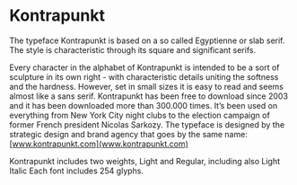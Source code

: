 # Kontrapunkt

The typeface Kontrapunkt is based on a so called Egyptienne or slab serif. The style is characteristic through its square and significant serifs.

Every character in the alphabet of Kontrapunkt is intended to be a sort of sculpture in its own right - with characteristic details uniting the softness and the hardness. However, set in small sizes it is easy to read and seems almost like a sans serif.
Kontrapunkt has been free to download since 2003 and it has been downloaded more than 300.000 times. It’s been used on everything from New York City night clubs to the election campaign of former French president Nicolas Sarkozy. The typeface is designed by the strategic design and brand agency that goes by the same name: [www.kontrapunkt.com](www.kontrapunkt.com)

Kontrapunkt includes two weights, Light and Regular, including also Light Italic
Each font includes 254 glyphs.

